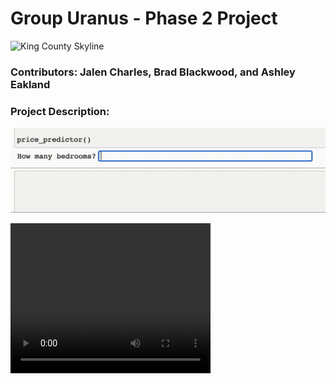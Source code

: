 # Group Uranus - Phase 2 Project
![King County Skyline](./images/skyline.jpeg)
### Contributors: Jalen Charles, Brad Blackwood, and Ashley Eakland
### Project Description: 

![User Tool](https://github.com/smashley-eakland/phase-2-project/blob/Ashley/images/Screen%20Recording%202022-01-05%20at%205.14.09%20PM.gif)

<video width="320" height="240" controls>
  <source src="https://github.com/smashley-eakland/phase-2-project/blob/Ashley/images/interactive_map.mov" type="video/mp4">
</video>